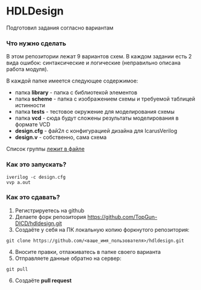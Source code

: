 # HDLDesign
Подготовил задания согласно вариантам

### Что нужно сделать
В этом репозитории лежат 9 вариантов схем. В каждом задании есть 2 вида ошибок: синтаксические и логические (неправильно описана работа модуля).

В каждой папке имеется следующее содержимое:
- папка **library** - папка с библиотекой элементов
- папка **scheme** - папка с изображением схемы и требуемой таблицей истинности 
- папка **tests** - тестовое окружение для моделирования схемы
- папка **vcd** - сюда будут сложены результаты моделирования в формате VCD
- **design.cfg** - фай2л с конфигурацией дизайна для IcarusVerilog
- **design.v** - собственно, сама схема

Список группы [лежит в файле](https://github.com/TopGun-DICD/hdldesign/students.pdf)

### Как это запускать?
```
iverilog -c design.cfg
vvp a.out
```

### Как это сдавать?
1. Регистрируетесь на github
2. Делаете форк репозитория https://github.com/TopGun-DICD/hdldesign.git
3. Создаёте у себя на ПК локальную копию форкнутого репозитория:
```
git clone https://github.com/<ваше_имя_пользователя>/hdldesign.git
```
4. Вносите правки, отлаживатесь в папке своего варианта
5. Отправляете данные обратно на сервер:
```
git pull
```
6. Создаёте **pull request**
